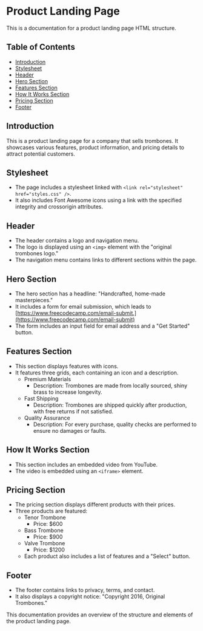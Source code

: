 # Product Landing Page

This is a documentation for a product landing page HTML structure.

## Table of Contents

- [Introduction](#introduction)
- [Stylesheet](#stylesheet)
- [Header](#header)
- [Hero Section](#hero-section)
- [Features Section](#features-section)
- [How It Works Section](#how-it-works-section)
- [Pricing Section](#pricing-section)
- [Footer](#footer)

## Introduction

This is a product landing page for a company that sells trombones. It showcases various features, product information, and pricing details to attract potential customers.

## Stylesheet

- The page includes a stylesheet linked with `<link rel="stylesheet" href="styles.css" />`.
- It also includes Font Awesome icons using a link with the specified integrity and crossorigin attributes.

## Header

- The header contains a logo and navigation menu.
- The logo is displayed using an `<img>` element with the "original trombones logo."
- The navigation menu contains links to different sections within the page.

## Hero Section

- The hero section has a headline: "Handcrafted, home-made masterpieces."
- It includes a form for email submission, which leads to [https://www.freecodecamp.com/email-submit.](https://www.freecodecamp.com/email-submit)
- The form includes an input field for email address and a "Get Started" button.

## Features Section

- This section displays features with icons.
- It features three grids, each containing an icon and a description.
  - Premium Materials
    - Description: Trombones are made from locally sourced, shiny brass to increase longevity.
  - Fast Shipping
    - Description: Trombones are shipped quickly after production, with free returns if not satisfied.
  - Quality Assurance
    - Description: For every purchase, quality checks are performed to ensure no damages or faults.

## How It Works Section

- This section includes an embedded video from YouTube.
- The video is embedded using an `<iframe>` element.

## Pricing Section

- The pricing section displays different products with their prices.
- Three products are featured:
  - Tenor Trombone
    - Price: $600
  - Bass Trombone
    - Price: $900
  - Valve Trombone
    - Price: $1200
  - Each product also includes a list of features and a "Select" button.

## Footer

- The footer contains links to privacy, terms, and contact.
- It also displays a copyright notice: "Copyright 2016, Original Trombones."

This documentation provides an overview of the structure and elements of the product landing page.
